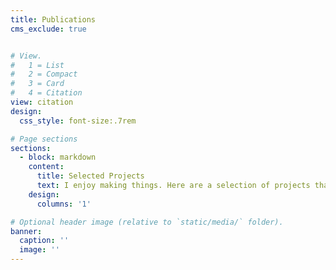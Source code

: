 ```yaml
---
title: Publications
cms_exclude: true


# View.
#   1 = List
#   2 = Compact
#   3 = Card
#   4 = Citation
view: citation
design:
  css_style: font-size:.7rem

# Page sections
sections:
  - block: markdown
    content:
      title: Selected Projects
      text: I enjoy making things. Here are a selection of projects that I have worked on over the years.
    design:
      columns: '1'

# Optional header image (relative to `static/media/` folder).
banner:
  caption: ''
  image: ''
---
```


